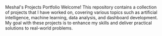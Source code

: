 Meshal's Projects Portfolio
Welcome! This repository contains a collection of projects that I have worked on, covering various topics such as artificial intelligence, machine learning, data analysis, and dashboard development. My goal with these projects is to enhance my skills and deliver practical solutions to real-world problems.

